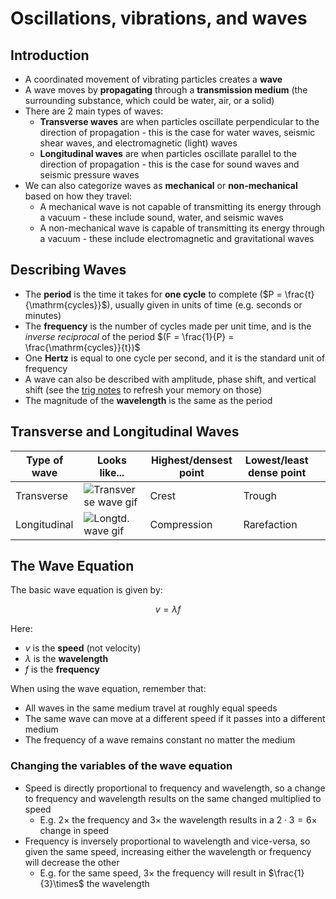 # Oscillations, vibrations, and waves

## Introduction

-   A coordinated movement of vibrating particles creates a **wave**
-   A wave moves by **propagating** through a **transmission medium** (the surrounding substance, which could be water, air, or a solid)
-   There are 2 main types of waves:
    -   **Transverse waves** are when particles oscillate perpendicular to the direction of propagation - this is the case for water waves, seismic shear waves, and electromagnetic (light) waves
    -   **Longitudinal waves** are when particles oscillate parallel to the direction of propagation - this is the case for sound waves and seismic pressure waves
-   We can also categorize waves as **mechanical** or **non-mechanical** based on how they travel:
    -   A mechanical wave is not capable of transmitting its energy through a vacuum - these include sound, water, and seismic waves
    -   A non-mechanical wave is capable of transmitting its energy through a vacuum - these include electromagnetic and gravitational waves

## Describing Waves

-   The **period** is the time it takes for **one cycle** to complete ($P = \frac{t}{\mathrm{cycles}}$), usually given in units of time (e.g. seconds or minutes)
-   The **frequency** is the number of cycles made per unit time, and is the _inverse reciprocal_ of the period $(F = \frac{1}{P} = \frac{\mathrm{cycles}}{t})$
-   One **Hertz** is equal to one cycle per second, and it is the standard unit of frequency
-   A wave can also be described with amplitude, phase shift, and vertical shift (see the [trig notes](https://songtech-0912.github.io/Exam-Reference-Sheets/pages/Trigonometry.html) to refresh your memory on those)
-   The magnitude of the **wavelength** is the same as the period

## Transverse and Longitudinal Waves

| Type of wave | Looks like...                                                                                                           | Highest/densest point | Lowest/least dense point |   |
|--------------|-------------------------------------------------------------------------------------------------------------------------|----------------------|---------------------|---|
| Transverse   | ![Transverse wave gif](https://upload.wikimedia.org/wikipedia/commons/6/6d/Onde_cisaillement_impulsion_1d_30_petit.gif) | Crest                | Trough              |   |
| Longitudinal | ![Longtd. wave gif](https://upload.wikimedia.org/wikipedia/commons/6/62/Onde_compression_impulsion_1d_30_petit.gif)     | Compression          | Rarefaction         |   |

## The Wave Equation

The basic wave equation is given by:

$$
v = \lambda f
$$

Here:

* $v$ is the **speed** (not velocity)
* $\lambda$ is the **wavelength**
* $f$ is the **frequency**

When using the wave equation, remember that:

* All waves in the same medium travel at roughly equal speeds
* The same wave can move at a different speed if it passes into a different medium
* The frequency of a wave remains constant no matter the medium

### Changing the variables of the wave equation

-   Speed is directly proportional to frequency and wavelength, so a change to frequency and wavelength results on the same changed multiplied to speed
    -   E.g. $2\times$ the frequency and $3\times$ the wavelength results in a $2 \cdot 3 = 6\times$ change in speed
-   Frequency is inversely proportional to wavelength and vice-versa, so given the same speed, increasing either the wavelength or frequency will decrease the other
    -   E.g. for the same speed, $3\times$ the frequency will result in $\frac{1}{3}\times$ the wavelength